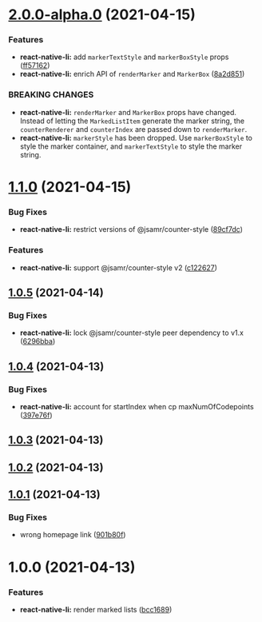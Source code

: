 # [2.0.0-alpha.0](https://github.com/jsamr/react-native-li/compare/@jsamr/react-native-li@1.1.0...@jsamr/react-native-li@2.0.0-alpha.0) (2021-04-15)


### Features

* **react-native-li:** add `markerTextStyle` and `markerBoxStyle` props ([ff57162](https://github.com/jsamr/react-native-li/commit/ff571629be1b671dfe4cf5c80395410382aa6a77))
* **react-native-li:** enrich API of `renderMarker` and `MarkerBox` ([8a2d851](https://github.com/jsamr/react-native-li/commit/8a2d851ba14223a94349ab6942da1fe6998441ed))


### BREAKING CHANGES

* **react-native-li:** `renderMarker` and `MarkerBox` props have changed.
Instead of letting the `MarkedListItem` generate the marker string, the
`counterRenderer` and `counterIndex` are passed down to `renderMarker`.
* **react-native-li:** `markerStyle` has been dropped. Use `markerBoxStyle` to
style the marker container, and `markerTextStyle` to style the marker
string.

# [1.1.0](https://github.com/jsamr/react-native-li/compare/@jsamr/react-native-li@1.0.5...@jsamr/react-native-li@1.1.0) (2021-04-15)


### Bug Fixes

* **react-native-li:** restrict versions of @jsamr/counter-style ([89cf7dc](https://github.com/jsamr/react-native-li/commit/89cf7dc3ab484f978e15465926cbfe74bfa0a8ca))


### Features

* **react-native-li:** support @jsamr/counter-style v2 ([c122627](https://github.com/jsamr/react-native-li/commit/c1226274719ac052ba392dd83506c04c2eaf5b11))

## [1.0.5](https://github.com/jsamr/react-native-li/compare/@jsamr/react-native-li@1.0.4...@jsamr/react-native-li@1.0.5) (2021-04-14)


### Bug Fixes

* **react-native-li:** lock @jsamr/counter-style peer dependency to v1.x ([6296bba](https://github.com/jsamr/react-native-li/commit/6296bbafe726fde10010c663c408a1e7c6f0c174))

## [1.0.4](https://github.com/jsamr/react-native-li/compare/@jsamr/react-native-li@1.0.3...@jsamr/react-native-li@1.0.4) (2021-04-13)


### Bug Fixes

* **react-native-li:** account for startIndex when cp maxNumOfCodepoints ([397e76f](https://github.com/jsamr/react-native-li/commit/397e76fce203412924c85272ffd3659c931f711c))

## [1.0.3](https://github.com/jsamr/react-native-li/compare/@jsamr/react-native-li@1.0.2...@jsamr/react-native-li@1.0.3) (2021-04-13)

## [1.0.2](https://github.com/jsamr/react-native-li/compare/@jsamr/react-native-li@1.0.1...@jsamr/react-native-li@1.0.2) (2021-04-13)

## [1.0.1](https://github.com/jsamr/react-native-li/compare/@jsamr/react-native-li@1.0.0...@jsamr/react-native-li@1.0.1) (2021-04-13)


### Bug Fixes

* wrong homepage link ([901b80f](https://github.com/jsamr/react-native-li/commit/901b80fdc01c34a659b0cc890cbe017590078b04))

# 1.0.0 (2021-04-13)


### Features

* **react-native-li:** render marked lists ([bcc1689](https://github.com/jsamr/react-native-li/commit/bcc1689821d1be6f7c516b561ceafeed88006031))

